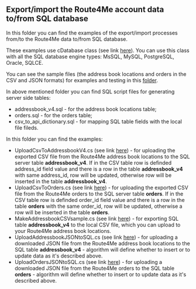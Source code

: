 ## Export/import the Route4Me account data to/from SQL database

In this folder you can find the examples of the export/import processes from/to the Route4Me data to/from SQL database.

These examples use cDatabase class (see link <a target="_blank" href="https://github.com/route4me/route4me-csharp-sdk/blob/master/Route4MeSDKLibrary/DataTypes/cDatabase.cs">here</a>). You can use this class with all the SQL database engine types: MsSQL, MySQL, PostgreSQL, Oracle, SQLCE.

You can see the sample files (the address book locations and orders in the CSV and JSON formats) for examples and testing in this <a target="_blank" href="https://github.com/route4me/route4me-csharp-sdk/tree/master/Route4MeSDKTest/bin/Debug/Data">folder</a>. 

In above mentioned folder you can find SQL script files for generating server side tables:
- addressbook_v4.sql - for the address book locations table;
- orders.sql - for the orders table;
- csv_to_api_dictionary.sql - for mapping SQL table fields with the local file fileds.

In this folder you can find the examples:
- UploadCsvToAddressbookV4.cs (see link <a target="_blank" href="https://github.com/route4me/route4me-csharp-sdk/blob/master/Route4MeSDKTest/Examples/Databases/UploadCsvToAddressbookV4.cs">here</a>) - for uploading the exported CSV file from the Route4Me address book locations to the SQL server table **addressbook_v4**. If in the CSV table row is definded address_id field value and there is a row in the table **addressbook_v4** with same address_id, row will be updated, otherwise row will be inserted in the table **addressbook_v4**.
- UploadCsvToOrders.cs (see link <a target="_blank" href="https://github.com/route4me/route4me-csharp-sdk/blob/master/Route4MeSDKTest/Examples/Databases/UploadCsvToOrders.cs">here</a>) - for uploading the exported CSV file from the Route4Me orders to the SQL server table **orders**. If in the CSV table row is definded order_id field value and there is a row in the table **orders** with the same order_id, row will be updated, otherwise a row will be inserted in the table **orders**.
- MakeAddressbookCSVsample.cs (see link <a target="_blank" href="https://github.com/route4me/route4me-csharp-sdk/blob/master/Route4MeSDKTest/Examples/Databases/MakeAddressbookCSVsample.cs">here</a>) - for exporting SQL table **addressbook_v4** to the local CSV file, which you can upload to your Route4Me address book locations.
- UploadAddressbookJSONtoSQL.cs (see link <a target="_blank" href="https://github.com/route4me/route4me-csharp-sdk/blob/master/Route4MeSDKTest/Examples/Databases/UploadAddressbookJSONtoSQL.cs">here</a>) - for uploading a downloaded JSON file from the Route4Me address book locations to the SQL table **addressbook_v4** - algorithm will define whether to insert or to update data as it's described above.
- UploadOrdersJSONtoSQL.cs (see link <a target="_blank" href="https://github.com/route4me/route4me-csharp-sdk/blob/master/Route4MeSDKTest/Examples/Databases/UploadOrdersJSONtoSQL.cs">here</a>) - for uploading a downloaded JSON file from the Route4Me orders to the SQL table **orders** - algorithm will define whether to insert or to update data as it's described above.
